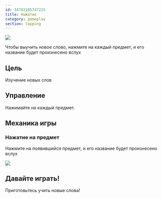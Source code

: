 ```yaml
---
id: 34782105747225
title: Нажатие
category: gameplay
section: tapping
---
```

![](https://help.studycat.com/hc/article_attachments/34782105723161)

Чтобы выучить новое слово, нажмите на каждый предмет, и его название будет произнесено вслух

## Цель

Изучение новых слов

## Управление

Нажимайте на каждый предмет.

## Механика игры

### Нажатие на предмет

Нажмите на появившийся предмет, и его название будет произнесено вслух

![](https://help.studycat.com/hc/article_attachments/34967116977049)

## Давайте играть!

Приготовьтесь учить новые слова!

